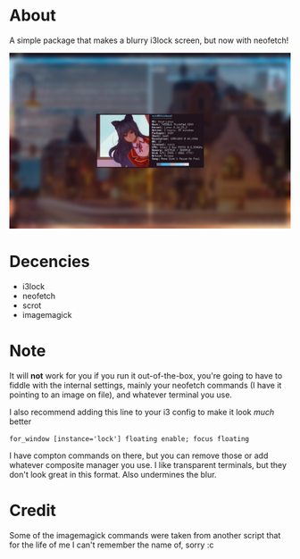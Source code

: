 # About

A simple package that makes a blurry i3lock screen, but now with neofetch!

![](2018-03-09-17-59-33.png)

# Decencies

* i3lock
* neofetch
* scrot
* imagemagick

# Note

It will **not** work for you if you run it out-of-the-box, you're going to
have to fiddle with the internal settings, mainly your neofetch commands (I
have it pointing to an image on file), and whatever terminal you use.

I also recommend adding this line to your i3 config to make it look *much*
better

    for_window [instance='lock'] floating enable; focus floating

I have compton commands on there, but you can remove those or add whatever
composite manager you use. I like transparent terminals, but they don't look
great in this format. Also undermines the blur.

# Credit

Some of the imagemagick commands were taken from another script that for the
life of me I can't remember the name of, sorry :c
